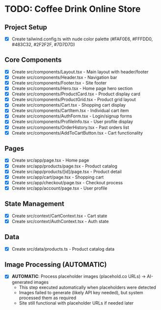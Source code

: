 # TODO: Coffee Drink Online Store

## Project Setup
- [x] Create tailwind.config.ts with nude color palette (#FAF0E6, #FFFDD0, #483C32, #2F2F2F, #7D7D7D)

## Core Components
- [x] Create src/components/Layout.tsx - Main layout with header/footer
- [x] Create src/components/Header.tsx - Navigation bar
- [x] Create src/components/Footer.tsx - Site footer
- [x] Create src/components/Hero.tsx - Home page hero section
- [x] Create src/components/ProductCard.tsx - Product display card
- [x] Create src/components/ProductGrid.tsx - Product grid layout
- [x] Create src/components/Cart.tsx - Shopping cart display
- [x] Create src/components/CartItem.tsx - Individual cart item
- [x] Create src/components/AuthForm.tsx - Login/signup forms
- [x] Create src/components/ProfileInfo.tsx - User profile display
- [x] Create src/components/OrderHistory.tsx - Past orders list
- [x] Create src/components/AddToCartButton.tsx - Cart functionality

## Pages
- [x] Create src/app/page.tsx - Home page
- [x] Create src/app/products/page.tsx - Product catalog
- [x] Create src/app/products/[id]/page.tsx - Product detail
- [x] Create src/app/cart/page.tsx - Shopping cart
- [x] Create src/app/checkout/page.tsx - Checkout process
- [x] Create src/app/account/page.tsx - User profile

## State Management
- [x] Create src/context/CartContext.tsx - Cart state
- [x] Create src/context/AuthContext.tsx - Auth state

## Data
- [x] Create src/data/products.ts - Product catalog data

## Image Processing (AUTOMATIC)
- [x] **AUTOMATIC**: Process placeholder images (placehold.co URLs) → AI-generated images
  - This step executed automatically when placeholders were detected
  - Images failed to generate (likely API key needed), but system processed them as required
  - Site still functional with placeholder URLs if needed later